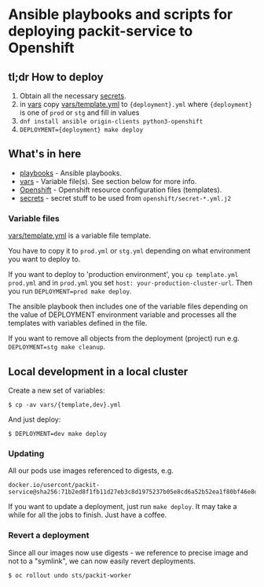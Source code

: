 # Ansible playbooks and scripts for deploying packit-service to Openshift

## tl;dr How to deploy

1. Obtain all the necessary [secrets](/secrets/README.md).
2. in [vars](vars/) copy [vars/template.yml](vars/template.yml) to `{deployment}.yml` where `{deployment}` is one of `prod` or `stg` and fill in values
3. `dnf install ansible origin-clients python3-openshift`
4. `DEPLOYMENT={deployment} make deploy`

## What's in here

- [playbooks](playbooks/) - Ansible playbooks.
- [vars](vars/) - Variable file(s). See section below for more info.
- [Openshift](openshift/) - Openshift resource configuration files (templates).
- [secrets](secrets/) - secret stuff to be used from `openshift/secret-*.yml.j2`

### Variable files

[vars/template.yml](vars/template.yml) is a variable file template.

You have to copy it to `prod.yml` or `stg.yml`
depending on what environment you want to deploy to.

If you want to deploy to 'production environment', you `cp template.yml prod.yml`
and in `prod.yml` you set `host: your-production-cluster-url`.
Then you run `DEPLOYMENT=prod make deploy`.

The ansible playbook then includes one of the variable files depending on the
value of DEPLOYMENT environment variable and processes all the templates with
variables defined in the file.

If you want to remove all objects from the deployment (project) run e.g.
`DEPLOYMENT=stg make cleanup`.


## Local development in a local cluster

Create a new set of variables:
```
$ cp -av vars/{template,dev}.yml
```

And just deploy:
```
$ DEPLOYMENT=dev make deploy
```


### Updating

All our pods use images referenced to digests, e.g.

```
docker.io/usercont/packit-service@sha256:71b2ed8f1fb11d27eb3c8d1975237b05e8cd6a52b52ea1f80bf46e8dc21a0f16
```

If you want to update a deployment, just run `make deploy`. It may take a while for all the jobs to finish. Just have a coffee.


### Revert a deployment

Since all our images now use digests - we reference to precise image and not to a "symlink", we can now easily revert deployments.

```
$ oc rollout undo sts/packit-worker
```
